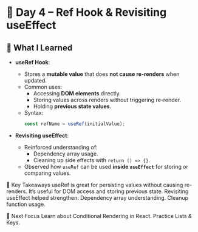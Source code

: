 # 📅 Day 4 – Ref Hook & Revisiting useEffect

## 📘 What I Learned

- **useRef Hook**:
  - Stores a **mutable value** that does **not cause re-renders** when updated.
  - Common uses:
    - Accessing **DOM elements** directly.
    - Storing values across renders without triggering re-render.
    - Holding **previous state values**.
  - Syntax:
    ```jsx
    const refName = useRef(initialValue);
    ```

- **Revisiting useEffect**:
  - Reinforced understanding of:
    - Dependency array usage.
    - Cleaning up side effects with `return () => {}`.
  - Observed how `useRef` can be used **inside `useEffect`** for storing or comparing values.


🧠 Key Takeaways
useRef is great for persisting values without causing re-renders.
It’s useful for DOM access and storing previous state.
Revisiting useEffect helped strengthen:
Dependency array understanding.
Cleanup function usage.

🔁 Next Focus
Learn about Conditional Rendering in React.
Practice Lists & Keys.


